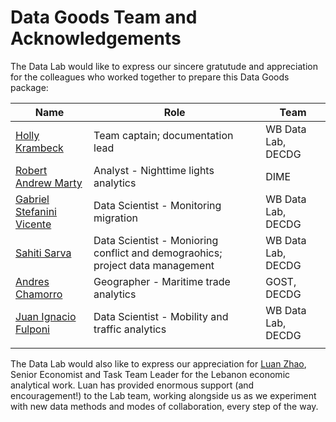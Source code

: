 # Data Goods Team and Acknowledgements

The Data Lab would like to express our sincere gratutude and appreciation for the colleagues who worked together to prepare this Data Goods package:

| **Name**                                                   | **Role**                                                                        | **Team**           |
| ---------------------------------------------------------- | ------------------------------------------------------------------------------- | ------------------ |
| [Holly Krambeck](mailto:hkrambeck@worldbank.org)           | Team captain; documentation lead                                                | WB Data Lab, DECDG |
| [Robert Andrew Marty](mailto:rmarty@worldbank.org)         | Analyst - Nighttime lights analytics                                            | DIME               |
| [Gabriel Stefanini Vicente](mailto:gvicente@worldbank.org) | Data Scientist - Monitoring migration                                           | WB Data Lab, DECDG |
| [Sahiti Sarva](mailto:ssarva@worldbank.org)                | Data Scientist - Monioring conflict and demograohics; project data   management | WB Data Lab, DECDG |
| [Andres Chamorro](achamorroelizond@worldbank.org)          | Geographer - Maritime trade analytics                                           | GOST, DECDG        |
| [Juan Ignacio Fulponi](jfulponi@worldbank.org)             | Data Scientist - Mobility and traffic analytics                                 | WB Data Lab, DECDG |
|                                                            |                                                                                 |                    |

The Data Lab would also like to express our appreciation for [Luan Zhao](mailto:lzhao1@worldbank.org), Senior Economist and Task Team Leader for the Lebanon economic analytical work. Luan has provided enormous support (and encouragement!) to the Lab team, working alongside us as we experiment with new data methods and modes of collaboration, every step of the way.
